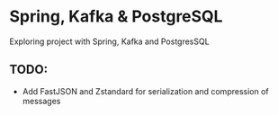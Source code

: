# Spring, Kafka & PostgreSQL

Exploring project with Spring, Kafka and PostgresSQL
 
## TODO:

* Add FastJSON and Zstandard for serialization and compression of messages
